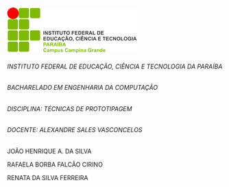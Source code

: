 ![logo IFPB](https://github.com/rafaelacirino/prototipagem/blob/main/logo_campus.png)<br>
<h6>INSTITUTO FEDERAL DE EDUCAÇÃO, CIÊNCIA E TECNOLOGIA DA PARAÍBA</h6>
<h6>BACHARELADO EM ENGENHARIA DA COMPUTAÇÃO</h6>
<h6>DISCIPLINA: TÉCNICAS DE PROTOTIPAGEM</h6>
<h6>DOCENTE: ALEXANDRE SALES VASCONCELOS</h6>








<p justify:center>JOÃO HENRIQUE A. DA SILVA</p>
<p justify:center>RAFAELA BORBA FALCÃO CIRINO</p>
<p justify:center>RENATA DA SILVA FERREIRA<p>


